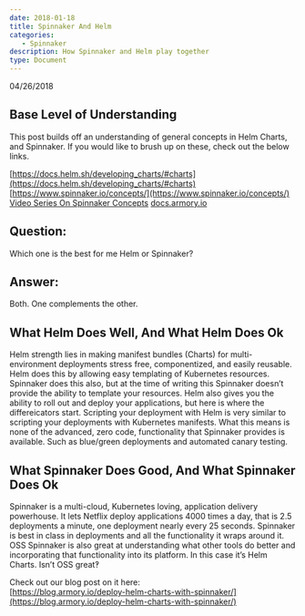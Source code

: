 ```yaml
---
date: 2018-01-18
title: Spinnaker And Helm
categories:
   - Spinnaker
description: How Spinnaker and Helm play together
type: Document
---
```

04/26/2018

## Base Level of Understanding
This post builds off an understanding of general concepts in Helm Charts, and Spinnaker. If you would like to brush up on these, check out the below links.

[https://docs.helm.sh/developing_charts/#charts](https://docs.helm.sh/developing_charts/#charts)
[https://www.spinnaker.io/concepts/](https://www.spinnaker.io/concepts/)<br/>
[Video Series On Spinnaker Concepts](https://kb.armory.io/spinnaker%20concepts/what-is-spinnaker)
[docs.armory.io](docs.armory.io)



## Question:
Which one is the best for me Helm or Spinnaker?

## Answer:
Both. One complements the other. 

## What Helm Does Well, And What Helm Does Ok
Helm strength lies in making manifest bundles (Charts) for multi-environment deployments stress free, componentized, and easily reusable. Helm does this by allowing easy templating of Kubernetes resources. Spinnaker does this also, but at the time of writing this Spinnaker doesn’t provide the ability to template your resources. Helm also gives you the ability to roll out and deploy your applications, but here is where the differeicators start. Scripting your deployment with Helm is very similar to scripting your deployments with Kubernetes manifests. What this means is none of the advanced, zero code, functionality that Spinnaker provides is available. Such as blue/green deployments and automated canary testing.

## What Spinnaker Does Good, And What Spinnaker Does Ok
Spinnaker is a multi-cloud, Kubernetes loving, application delivery powerhouse. It lets Netflix deploy applications 4000 times a day, that is 2.5 deployments a minute, one deployment nearly every 25 seconds. Spinnaker is best in class in deployments and all the functionality it wraps around it.  OSS Spinnaker is also great at understanding what other tools do better and incorporating that functionality into its platform.  In this case it’s Helm Charts. Isn’t OSS great‽

Check out our blog post on it here:<br/>
[https://blog.armory.io/deploy-helm-charts-with-spinnaker/](https://blog.armory.io/deploy-helm-charts-with-spinnaker/)

